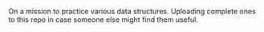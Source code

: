 On a mission to practice various data structures. Uploading complete ones to this repo in case someone else might find them useful.